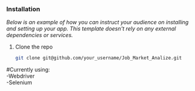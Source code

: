 ### Installation

_Below is an example of how you can instruct your audience on installing and setting up your app. This template doesn't rely on any external dependencies or services._
1. Clone the repo
   ```sh
   git clone git@github.com/your_username/Job_Market_Analize.git
   ```

#Currently using:</br>
-Webdriver</br>
-Selenium</br>

